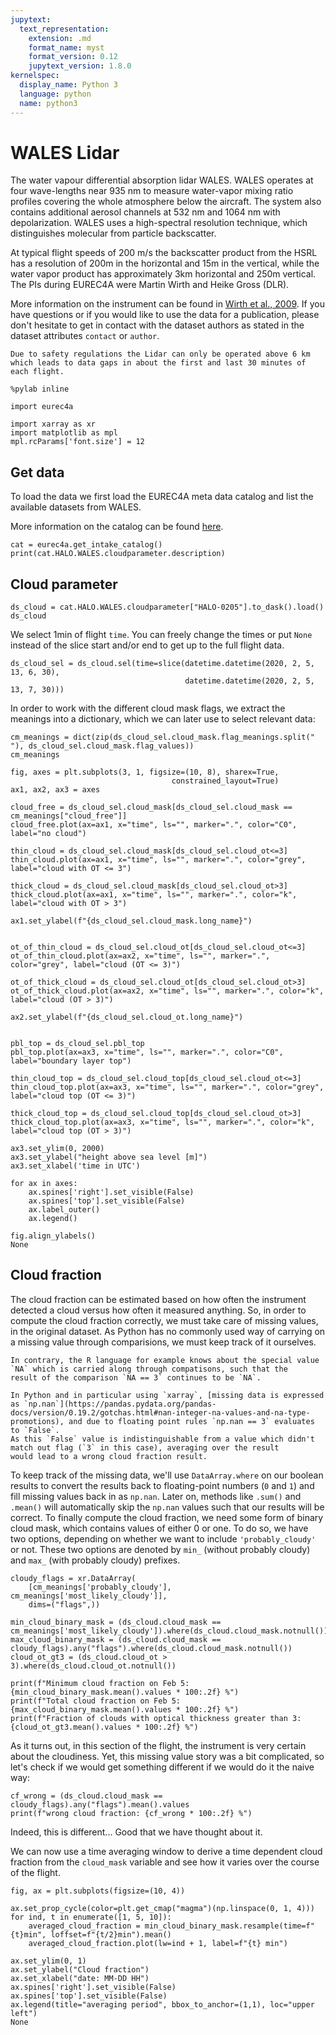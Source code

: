 ```yaml
---
jupytext:
  text_representation:
    extension: .md
    format_name: myst
    format_version: 0.12
    jupytext_version: 1.8.0
kernelspec:
  display_name: Python 3
  language: python
  name: python3
---
```


# WALES Lidar

The water vapour differential absorption lidar WALES.
WALES operates at four wave-lengths near 935 nm to measure water-vapor mixing ratio profiles covering the whole atmosphere below the aircraft.
The system also contains additional aerosol channels at 532 nm and 1064 nm with depolarization.  WALES uses a high-spectral resolution technique, which distinguishes molecular from particle backscatter.

At typical flight speeds of 200 m/s the backscatter product from the HSRL has a resolution of 200m in the horizontal and 15m in the vertical, while the water vapor product has approximately 3km horizontal and 250m vertical. The PIs during EUREC4A were Martin Wirth and Heike Gross (DLR).

More information on the instrument can be found in [Wirth et al., 2009](https://elib.dlr.de/58175/). If you have questions or if you would like to use the data for a publication, please don't hesitate to get in contact with the dataset authors as stated in the dataset attributes `contact` or `author`.

```{note}
Due to safety regulations the Lidar can only be operated above 6 km which leads to data gaps in about the first and last 30 minutes of each flight.
```

```{code-cell} ipython3
%pylab inline
```

```{code-cell} ipython3
import eurec4a

import xarray as xr
import matplotlib as mpl
mpl.rcParams['font.size'] = 12
```

## Get data
To load the data we first load the EUREC4A meta data catalog and list the available datasets from WALES. 

More information on the catalog can be found [here](https://github.com/eurec4a/eurec4a-intake#eurec4a-intake-catalogue).

```{code-cell} ipython3
cat = eurec4a.get_intake_catalog()
print(cat.HALO.WALES.cloudparameter.description)
```

## Cloud parameter

```{code-cell} ipython3
ds_cloud = cat.HALO.WALES.cloudparameter["HALO-0205"].to_dask().load()
ds_cloud
```

We select 1min of flight `time`. You can freely change the times or put `None` instead of the slice start and/or end to get up to the full flight data.

```{code-cell} ipython3
ds_cloud_sel = ds_cloud.sel(time=slice(datetime.datetime(2020, 2, 5, 13, 6, 30),
                                       datetime.datetime(2020, 2, 5, 13, 7, 30)))
```

In order to work with the different cloud mask flags, we extract the meanings into a dictionary, which we can later use to select relevant data:
```{code-cell} ipython3
cm_meanings = dict(zip(ds_cloud_sel.cloud_mask.flag_meanings.split(" "), ds_cloud_sel.cloud_mask.flag_values))
cm_meanings
```


```{code-cell} ipython3
fig, axes = plt.subplots(3, 1, figsize=(10, 8), sharex=True,
                                    constrained_layout=True)
ax1, ax2, ax3 = axes

cloud_free = ds_cloud_sel.cloud_mask[ds_cloud_sel.cloud_mask == cm_meanings["cloud_free"]]
cloud_free.plot(ax=ax1, x="time", ls="", marker=".", color="C0", label="no cloud")

thin_cloud = ds_cloud_sel.cloud_mask[ds_cloud_sel.cloud_ot<=3]
thin_cloud.plot(ax=ax1, x="time", ls="", marker=".", color="grey", label="cloud with OT <= 3")

thick_cloud = ds_cloud_sel.cloud_mask[ds_cloud_sel.cloud_ot>3]
thick_cloud.plot(ax=ax1, x="time", ls="", marker=".", color="k", label="cloud with OT > 3")

ax1.set_ylabel(f"{ds_cloud_sel.cloud_mask.long_name}")


ot_of_thin_cloud = ds_cloud_sel.cloud_ot[ds_cloud_sel.cloud_ot<=3]
ot_of_thin_cloud.plot(ax=ax2, x="time", ls="", marker=".", color="grey", label="cloud (OT <= 3)")

ot_of_thick_cloud = ds_cloud_sel.cloud_ot[ds_cloud_sel.cloud_ot>3]
ot_of_thick_cloud.plot(ax=ax2, x="time", ls="", marker=".", color="k", label="cloud (OT > 3)")

ax2.set_ylabel(f"{ds_cloud_sel.cloud_ot.long_name}")


pbl_top = ds_cloud_sel.pbl_top
pbl_top.plot(ax=ax3, x="time", ls="", marker=".", color="C0", label="boundary layer top")

thin_cloud_top = ds_cloud_sel.cloud_top[ds_cloud_sel.cloud_ot<=3]
thin_cloud_top.plot(ax=ax3, x="time", ls="", marker=".", color="grey", label="cloud top (OT <= 3)")

thick_cloud_top = ds_cloud_sel.cloud_top[ds_cloud_sel.cloud_ot>3]
thick_cloud_top.plot(ax=ax3, x="time", ls="", marker=".", color="k", label="cloud top (OT > 3)")

ax3.set_ylim(0, 2000)
ax3.set_ylabel("height above sea level [m]")
ax3.set_xlabel('time in UTC')

for ax in axes:
    ax.spines['right'].set_visible(False)
    ax.spines['top'].set_visible(False)
    ax.label_outer()
    ax.legend()

fig.align_ylabels()
None
```

## Cloud fraction
The cloud fraction can be estimated based on how often the instrument detected a cloud versus how often it measured anything.
So, in order to compute the cloud fraction correctly, we must take care of missing values, in the original dataset.
As Python has no commonly used way of carrying on a missing value through comparisions, we must keep track of it ourselves.

```{note}
In contrary, the R language for example knows about the special value `NA` which is carried along through compatisons, such that the
result of the comparison `NA == 3` continues to be `NA`.

In Python and in particular using `xarray`, [missing data is expressed as `np.nan`](https://pandas.pydata.org/pandas-docs/version/0.19.2/gotchas.html#nan-integer-na-values-and-na-type-promotions), and due to floating point rules `np.nan == 3` evaluates to `False`.
As this `False` value is indistinguishable from a value which didn't match out flag (`3` in this case), averaging over the result
would lead to a wrong cloud fraction result.
```

To keep track of the missing data, we'll use `DataArray.where` on our boolean results to convert the results back to
floating-point numbers (`0` and `1`) and fill missing values back in as `np.nan`. Later on, methods like `.sum()` and `.mean()` will
automatically skip the `np.nan` values such that our results will be correct.
To finally compute the cloud fraction, we need some form of binary cloud mask, which contains values of either 0 or one.
To do so, we have two options, depending on whether we want to include `'probably_cloudy'` or not. These two options
are denoted by `min_` (without probably cloudy) and `max_` (with probably cloudy) prefixes.

```{code-cell} ipython3
cloudy_flags = xr.DataArray(
    [cm_meanings['probably_cloudy'], cm_meanings['most_likely_cloudy']],
    dims=("flags",))

min_cloud_binary_mask = (ds_cloud.cloud_mask == cm_meanings['most_likely_cloudy']).where(ds_cloud.cloud_mask.notnull())
max_cloud_binary_mask = (ds_cloud.cloud_mask == cloudy_flags).any("flags").where(ds_cloud.cloud_mask.notnull())
cloud_ot_gt3 = (ds_cloud.cloud_ot > 3).where(ds_cloud.cloud_ot.notnull())

print(f"Minimum cloud fraction on Feb 5: {min_cloud_binary_mask.mean().values * 100:.2f} %")
print(f"Total cloud fraction on Feb 5: {max_cloud_binary_mask.mean().values * 100:.2f} %")
print(f"Fraction of clouds with optical thickness greater than 3: {cloud_ot_gt3.mean().values * 100:.2f} %")
```

As it turns out, in this section of the flight, the instrument is very certain about the cloudiness.
Yet, this missing value story was a bit complicated, so let's check if we would get something different if we would do it the naive way:

```{code-cell} ipython3
cf_wrong = (ds_cloud.cloud_mask == cloudy_flags).any("flags").mean().values
print(f"wrong cloud fraction: {cf_wrong * 100:.2f} %")
```

Indeed, this is different... Good that we have thought about it.

We can now use a time averaging window to derive a time dependent cloud fraction from the `cloud_mask` variable and see how it varies over the course of the flight.

```{code-cell} ipython3
fig, ax = plt.subplots(figsize=(10, 4))

ax.set_prop_cycle(color=plt.get_cmap("magma")(np.linspace(0, 1, 4)))
for ind, t in enumerate([1, 5, 10]):
    averaged_cloud_fraction = min_cloud_binary_mask.resample(time=f"{t}min", loffset=f"{t/2}min").mean()
    averaged_cloud_fraction.plot(lw=ind + 1, label=f"{t} min")

ax.set_ylim(0, 1)
ax.set_ylabel("Cloud fraction")
ax.set_xlabel("date: MM-DD HH")
ax.spines['right'].set_visible(False)
ax.spines['top'].set_visible(False)
ax.legend(title="averaging period", bbox_to_anchor=(1,1), loc="upper left")
None
```
